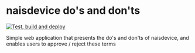 # naisdevice do's and don'ts

[![Test, build and deploy](https://github.com/nais/naisdevice-approval/workflows/Test,%20build%20and%20deploy/badge.svg)](https://github.com/nais/naisdevice-approval/actions?query=workflow%3A%22Test%2C+build+and+deploy%22)

Simple web application that presents the do's and don'ts of naisdevice, and enables users to approve / reject these terms
